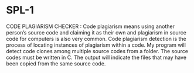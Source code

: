 # SPL-1
CODE PLAGIARISM CHECKER : 
Code plagiarism means using another person’s source code and claiming it as their own
and plagiarism in source code for computers is also very common. Code plagiarism
detection is the process of locating instances of plagiarism within a code. My program
will detect code clones among multiple source codes from a folder. The source codes
must be written in C. The output will indicate the files that may have been copied from
the same source code.
